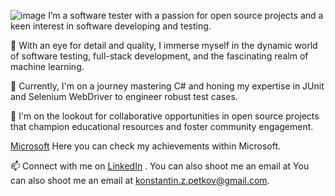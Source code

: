  ![image](https://github.com/Konstantin9209/Konstantin9209/assets/133546359/61e40b0b-730c-4c02-8216-ac66d6206fd9)
 I’m a software tester with a passion for open source projects and a keen interest in software developing and testing.

👀 With an eye for detail and quality, I immerse myself in the dynamic world of software testing, full-stack development, and the fascinating realm of machine learning.

🌱 Currently, I'm on a journey mastering C# and honing my expertise in JUnit and Selenium WebDriver to engineer robust test cases.

💞️ I'm on the lookout for collaborative opportunities in open source projects that champion educational resources and foster community engagement.

[Microsoft](https://learn.microsoft.com/en-gb/users/skiw4o-7079/achievements) Here you can check my achievements within Microsoft.


📫 Connect with me on [LinkedIn](https://www.linkedin.com/in/konstantin-petkov92/) . You can also shoot me an email at You can also shoot me an email at [konstantin.z.petkov@gmail.com](mailto:your-email).

<!---
Konstantin9209/Konstantin9209 is a ✨ special ✨ repository because its `README.md` (this file) appears on your GitHub profile.
You can click the Preview link to take a look at your changes.
--->
